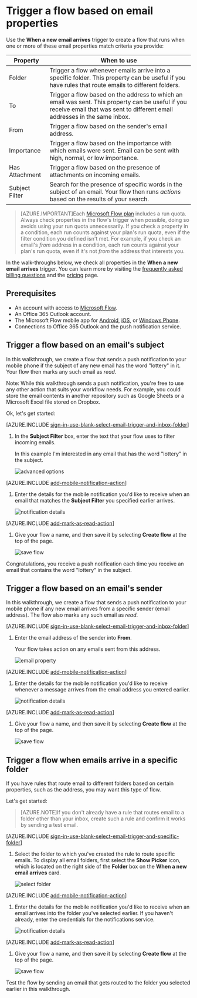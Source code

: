 <properties
    pageTitle="Run flows based on email properties. | Microsoft Flow"
    description="Start a flow based on properties such as the subject, from address, or the recipient of an email."
    services=""
    suite="flow"
    documentationCenter="na"
    authors="msftman"
    manager="anneta"
    editor=""
    tags=""/>

<tags
    ms.service="flow"
    ms.devlang="na"
    ms.topic="article"
    ms.tgt_pltfrm="na"
    ms.workload="na"
    ms.date="06/08/2017"
    ms.author="deonhe"/>

# Trigger a flow based on email properties

Use the **When a new email arrives** trigger to create a flow that runs when one or more of these email properties match criteria you provide:

Property|When to use
----|----
Folder|Trigger a flow whenever emails arrive into a specific folder. This property can be useful if you have rules that route emails to different folders.
To|Trigger a flow based on the address to which an email was sent. This property can be useful if you receive email that was sent to different email addresses in the same inbox.
From|Trigger a flow based on the sender's email address.
Importance|Trigger a flow based on the importance with which emails were sent. Email can be sent with high, normal, or low importance.
Has Attachment|Trigger a flow based on the presence of attachments on incoming emails.
Subject Filter|Search for the presence of specific words in the subject of an email. Your flow then runs *actions* based on the results of your search.

>[AZURE.IMPORTANT]Each [Microsoft Flow plan](https://flow.microsoft.com/pricing/) includes a run quota. Always check properties in the flow's trigger when possible, doing so avoids using your run quota unnecessarily. If you check a property in a condition, each run counts against your plan's run quota, even if the filter condition you defined isn't met. For example, if you check an email's *from* address in a condition, each run counts against your plan's run quota, even if it's not *from* the address that interests you.

In the walk-throughs below, we check all properties in the **When a new email arrives** trigger. You can learn more by visiting the [frequently asked billing questions](billing-questions.md#what-counts-as-a-run) and the [pricing](https://ms.flow.microsoft.com/pricing/) page.

## Prerequisites

- An account with access to [Microsoft Flow](https://flow.microsoft.com).
- An Office 365 Outlook account.
- The Microsoft Flow mobile app for [Android](https://aka.ms/flowmobiledocsandroid), [iOS](https://aka.ms/flowmobiledocsios), or [Windows Phone](https://aka.ms/flowmobilewindows).
- Connections to Office 365 Outlook and the push notification service.

## Trigger a flow based on an email's subject

In this walkthrough, we create a flow that sends a push notification to your mobile phone if the subject of any new email has the word "lottery" in it. Your flow then marks any such email as *read*.

Note: While this walkthrough sends a push notification, you're free to use any other action that suits your workflow needs. For example, you could store the email contents in another repository such as Google Sheets or a Microsoft Excel file stored on Dropbox.

Ok, let's get started:

[AZURE.INCLUDE [sign-in-use-blank-select-email-trigger-and-inbox-folder](../includes/sign-in-use-blank-select-email-trigger-and-inbox-folder.md)]

1. In the **Subject Filter** box, enter the text that your flow uses to filter incoming emails.

     In this example I'm interested in any email that has the word "lottery" in the subject.

    ![advanced options](./media/email-triggers/email-triggers-subject-text.png)

[AZURE.INCLUDE [add-mobile-notification-action](../includes/add-mobile-notification-action.md)]

1. Enter the details for the mobile notification you'd like to receive when an email that matches the **Subject Filter** you specified earlier arrives.

    ![notification details](./media/email-triggers/email-triggers-4.png)

[AZURE.INCLUDE [add-mark-as-read-action](../includes/add-mark-as-read-action.md)]

1. Give your flow a name, and then save it by selecting **Create flow** at the top of the page.

    ![save flow](./media/email-triggers/email-triggers-subject-notification.png)

Congratulations, you receive a push notification each time you receive an email that contains the word "lottery" in the subject.

## Trigger a flow based on an email's sender

In this walkthrough, we create a flow that sends a push notification to your mobile phone if any new email arrives from a specific sender (email address). The flow also marks any such email as *read*.

[AZURE.INCLUDE [sign-in-use-blank-select-email-trigger-and-inbox-folder](../includes/sign-in-use-blank-select-email-trigger-and-inbox-folder.md)]

1. Enter the email address of the sender into **From**.

     Your flow takes action on any emails sent from this address.

    ![email property](./media/email-triggers/email-triggers-from.png)

[AZURE.INCLUDE [add-mobile-notification-action](../includes/add-mobile-notification-action.md)]

1. Enter the details for the mobile notification you'd like to receive whenever a message arrives from the email address you entered earlier.

    ![notification details](./media/email-triggers/email-triggers-sender-notification.png)

[AZURE.INCLUDE [add-mark-as-read-action](../includes/add-mark-as-read-action.md)]

1. Give your flow a name, and then save it by selecting **Create flow** at the top of the page.

    ![save flow](./media/email-triggers/email-triggers-sender-5.png)

## Trigger a flow when emails arrive in a specific folder

If you have rules that route email to different folders based on certain properties, such as the address, you may want this type of flow.

Let's get started:

>[AZURE.NOTE]If you don't already have a rule that routes email to a folder other than your inbox, create such a rule and confirm it works by sending a test email.

[AZURE.INCLUDE [sign-in-use-blank-select-email-trigger-and-specific-folder](../includes/sign-in-use-blank-select-email-trigger-and-specific-folder.md)]

1. Select the folder to which you've created the rule to route specific emails. To display all email folders, first select the **Show Picker** icon, which is located on the right side of the **Folder** box on the **When a new email arrives** card.

    ![select folder](./media/email-triggers/email-triggers-2.png)

[AZURE.INCLUDE [add-mobile-notification-action](../includes/add-mobile-notification-action.md)]

1. Enter the details for the mobile notification you'd like to receive when an email arrives into the folder you've selected earlier. If you haven't already, enter the credentials for the notifications service.

    ![notification details](./media/email-triggers/email-triggers-folder-notification.png)

[AZURE.INCLUDE [add-mark-as-read-action](../includes/add-mark-as-read-action.md)]

1. Give your flow a name, and then save it by selecting **Create flow** at the top of the page.

    ![save flow](./media/email-triggers/email-triggers-7.png)

Test the flow by sending an email that gets routed to the folder you selected earlier in this walkthrough.